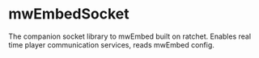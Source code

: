 mwEmbedSocket
=============

The companion socket library to mwEmbed built on ratchet. Enables real time player communication services, reads mwEmbed config. 
